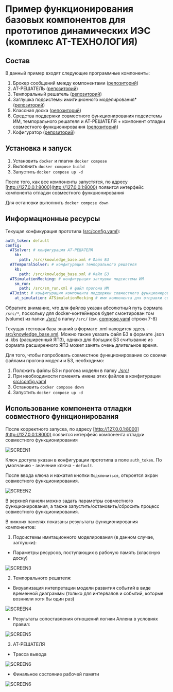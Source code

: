 # Пример функционирования базовых компонентов для прототипов динамических ИЭС (комплекс АТ-ТЕХНОЛОГИЯ)

## Состав

В данный пример входят следующие программные компоненты:

1. Брокер сообщений между компонентами ([репозиторий](https://github.com/grigandal625/AT_QUEUE.git))
2. АТ-РЕШАТЕЛЬ ([репозиторий](https://github.com/grigandal625/AT_SOLVER.git)) 
3. Темпоральный решатель ([репозиторий](https://github.com/grigandal625/AT_TEMPORAL_SOLVER.git))
4. Заглушка подсистемы имитиционного моделирования* ([репозиторий](https://github.com/grigandal625/AT_SIMULATION_MOCKING.git))
5. Классная доска ([репозиторий](https://github.com/grigandal625/AT_BLACKBOARD.git))
6. Средства поддержки совместного функционирования подсистемы ИМ, темпорального решателя и АТ-РЕШАТЕЛЯ + компонент отладки совместного функционирования ([репозиторий](https://github.com/grigandal625/AT_JOINT.git))
7. Кофигуратор ([репозиторий](https://github.com/grigandal625/AT_CONFIGURATOR.git))

## Установка и запуск

1. Установить `docker` и плагин `docker compose`
2. Выполнить `docker compose build`
3. Запустить `docker compose up -d`

После того, как все компоненты запустятся, по адресу [http://127.0.0.1:8000](http://127.0.0.1:8000) появится интерфейс компонента отладки совместного функционирования

Для остановки выполнить `docker compose down`

## Информационные ресурсы

Текущая конфикурация прототипа ([src/config.yaml](./src/config.yaml)):

```yaml
auth_token: default
config:
  ATSolver: # конфигурация АТ-РЕШАТЕЛЯ
    kb:
      path: /src/knowledge_base.xml # Файл БЗ
  ATTemporalSolver: # конфигурация темпорального решателя
    kb:
      path: /src/knowledge_base.xml # Файл БЗ
  ATSimulationMocking: # конфигурация заглушки подсистемы ИМ
    sm_run:
      path: /src/sm_run.xml # файл прогона ИМ
  ATJoint: # конфигурация компонента поддержки совместного функционирования
    at_simulation: ATSimulationMocking # имя компонента для отправки сообщений, предназначенных подсистеме ИМ (по умолчанию ATSimulation)
```

Обратите внимание, что для файлов указан абсолютный путь формата `/src/*`, поскольку для docker-контейнеров будет смонтирован том (volume) из папки [./src/](./src/) в папку `/src/` (см. [compose.yaml](./compose.yaml) строки 7-8)

Текущая тестовая база знаний в формате .xml находится здесь - [src/knowledge_base.xml](./src/knowledge_base.xml). Можно также указать файл БЗ в формате .json и .kbs (расширенный ЯПЗ), однако для больших БЗ считывание из формата расширенного ЯПЗ может занять очень длительное время.

Для того, чтобы попробовать совместное функционирование со своими файлами прогона модели и БЗ, необходимо:

1. Положить файлы БЗ и прогона модели в папку [./src/](./src/)
2. При необходимости поменять имена этих файлов в конфигурации [src/config.yaml](./src/config.yaml)
3. Остановить `docker compose down`
4. Запустить `docker compose up -d`

## Использование компонента отладки совместного функционирования

После корректного запуска, по адресу [http://127.0.0.1:8000](http://127.0.0.1:8000) появится интерфейс компонента отладки совместного функционирования

![SCREEN1](./readme/image_2024-05-11_19-44-14.png)

Ключ доступа указан в конфигурации прототипа в поле `auth_token`. По умолчанию - значение ключа - `default`.

После ввода ключа и нажатия кнопки `Подключиться`, откроется экран совместного функционирования.

![SCREEN2](./readme/image_2024-05-11_19-48-08.png)

В верхней панели можно задать параметры совместного функционирования, а также запустить/остановить/сбросить процесс совместного функционирования.

В нижних панелях показаны результаты функционирования компонентов:

1. Подсистемы имитационного моделирования (в данном случае, заглушки):

- Параметры ресурсов, поступающих в рабочую память (классную доску)

![SCREEN3](./readme/image_2024-05-11_19-53-45.png)

2. Темпорального решателя:

- Визуализация интепретации модели развития событий в виде временной диаграммы (только для интервалов и событий, которые возникли хотя бы один раз)

![SCREEN4](./readme/image_2024-05-11_19-54-41.png)

- Результаты сопоставления отношений логики Аллена в условиях правил:

![SCREEN5](./readme/image_2024-05-11_19-55-54.png)

3. АТ-РЕШАТЕЛЯ

- Трасса вывода

![SCREEN6](./readme/image_2024-05-11_19-57-52.png)

- Финальное состояние рабочей памяти

![SCREEN6](./readme/image_2024-05-11_19-59-24.png)
